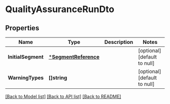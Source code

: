 # QualityAssuranceRunDto

## Properties
Name | Type | Description | Notes
------------ | ------------- | ------------- | -------------
**InitialSegment** | [***SegmentReference**](SegmentReference.md) |  | [optional] [default to null]
**WarningTypes** | **[]string** |  | [optional] [default to null]

[[Back to Model list]](../README.md#documentation-for-models) [[Back to API list]](../README.md#documentation-for-api-endpoints) [[Back to README]](../README.md)


